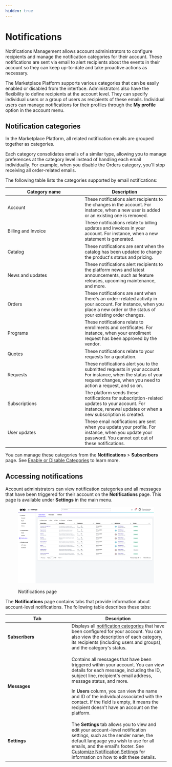 ```yaml
---
hidden: true
---
```


# Notifications

Notifications Management allows account administrators to configure recipients and manage the notification categories for their account. These notifications are sent via email to alert recipients about the events in their account so they can keep up-to-date and take proactive actions as necessary.

The Marketplace Platform supports various categories that can be easily enabled or disabled from the interface. Administrators also have the flexibility to define recipients at the account level. They can specify individual users or a group of users as recipients of these emails. Individual users can manage notifications for their profiles through the **My profile** option in the account menu.&#x20;

## Notification categories <a href="#notification_types" id="notification_types"></a>

In the Marketplace Platform, all related notification emails are grouped together as categories.

Each category consolidates emails of a similar type, allowing you to manage preferences at the category level instead of handling each email individually. For example, when you disable the Orders category, you'll stop receiving all order-related emails.&#x20;

The following table lists the categories supported by email notifications:

<table><thead><tr><th width="227">Category name</th><th>Description</th></tr></thead><tbody><tr><td>Account</td><td>These notifications alert recipients to the changes in the account. For instance, when a new user is added or an existing one is removed.</td></tr><tr><td>Billing and Invoice</td><td>These notifications relate to billing updates and invoices in your account. For instance, when a new statement is generated.</td></tr><tr><td>Catalog</td><td>These notifications are sent when the catalog has been updated to change the product's status and pricing.</td></tr><tr><td>News and updates</td><td>These notifications alert recipients to the platform news and latest announcements, such as feature releases, upcoming maintenance, and more. </td></tr><tr><td>Orders</td><td>These notifications are sent when there's an order-related activity in your account. For instance, when you place a new order or the status of your existing order changes. </td></tr><tr><td>Programs</td><td>These notifications relate to enrollments and certificates. For instance, when your enrollment request has been approved by the vendor.</td></tr><tr><td>Quotes</td><td>These notifications relate to your requests for a quotation. </td></tr><tr><td>Requests</td><td>These notifications alert you to the submitted requests in your account. For instance, when the status of your request changes, when you need to action a request, and so on.</td></tr><tr><td>Subscriptions</td><td>The platform sends these notifications for subscription-related updates to your account. For instance, renewal updates or when a new subscription is created.</td></tr><tr><td>User updates</td><td>These email notifications are sent when you update your profile. For instance, when you update your password. You cannot opt out of these notifications. </td></tr></tbody></table>

You can manage these categories from the **Notifications** > **Subscribers** page. See [Enable or Disable Categories](enable-or-disable-categories.md) to learn more.

## Accessing notifications

Account administrators can view notification categories and all messages that have been triggered for their account on the **Notifications** page. This page is available under **Settings** in the main menu.

<figure><img src="../../../.gitbook/assets/notifications_interface.png" alt=""><figcaption><p>Notifications page</p></figcaption></figure>

The **Notifications** page contains tabs that provide information about account-level notifications. The following table describes these tabs:

<table><thead><tr><th width="186">Tab</th><th>Description</th></tr></thead><tbody><tr><td><strong>Subscribers</strong></td><td>Displays all <a href="./#notification_types">notification categories</a> that have been configured for your account. You can also view the description of each category, its recipients (including users and groups), and the category's status.</td></tr><tr><td><strong>Messages</strong></td><td><p>Contains all messages that have been triggered within your account. You can view details for each message, including the ID, subject line, recipient's email address, message status, and more. </p><p></p><p>In <strong>Users</strong> column, you can view the name and ID of the individual associated with the contact. If the field is empty, it means the recipient doesn't have an account on the platform. </p></td></tr><tr><td><strong>Settings</strong></td><td>The <strong>Settings</strong> tab allows you to view and edit your account-level notification settings, such as the sender name, the default language you wish to use for all emails, and the email's footer. See <a href="edit-notification-settings.md">Customize Notification Settings</a> for information on how to edit these details. </td></tr></tbody></table>
